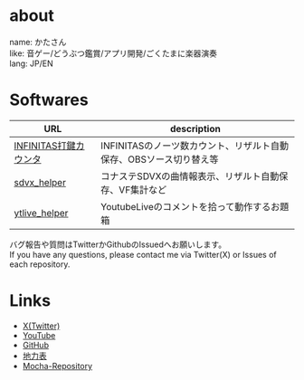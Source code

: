 # about
name: かたさん  
like: 音ゲー/どうぶつ鑑賞/アプリ開発/ごくたまに楽器演奏  
lang: JP/EN

# Softwares

|URL|description|
|-|-|
|[INFINITAS打鍵カウンタ](https://github.com/dj-kata/inf_daken_counter_obsw)|INFINITASのノーツ数カウント、リザルト自動保存、OBSソース切り替え等|
|[sdvx_helper](https://github.com/dj-kata/sdvx_helper)|コナステSDVXの曲情報表示、リザルト自動保存、VF集計など|
|[ytlive_helper](https://github.com/dj-kata/ytlive_helper)|YoutubeLiveのコメントを拾って動作するお題箱|

バグ報告や質問はTwitterかGithubのIssuedへお願いします。  
If you have any questions, please contact me via Twitter(X) or Issues of each repository.

# Links
- [X(Twitter)](https://twitter.com/cold_planet_)  
- [YouTube](https://www.youtube.com/channel/UCaUQWvZ6gA7yPlbeA8Q872g)
- [GitHub](https://github.com/dj-kata)
- [地力表](https://sp12.iidx.app/sheets/2300-5138/hard)  
- [Mocha-Repository](https://mocha-repository.info/player.php?id=355)  
